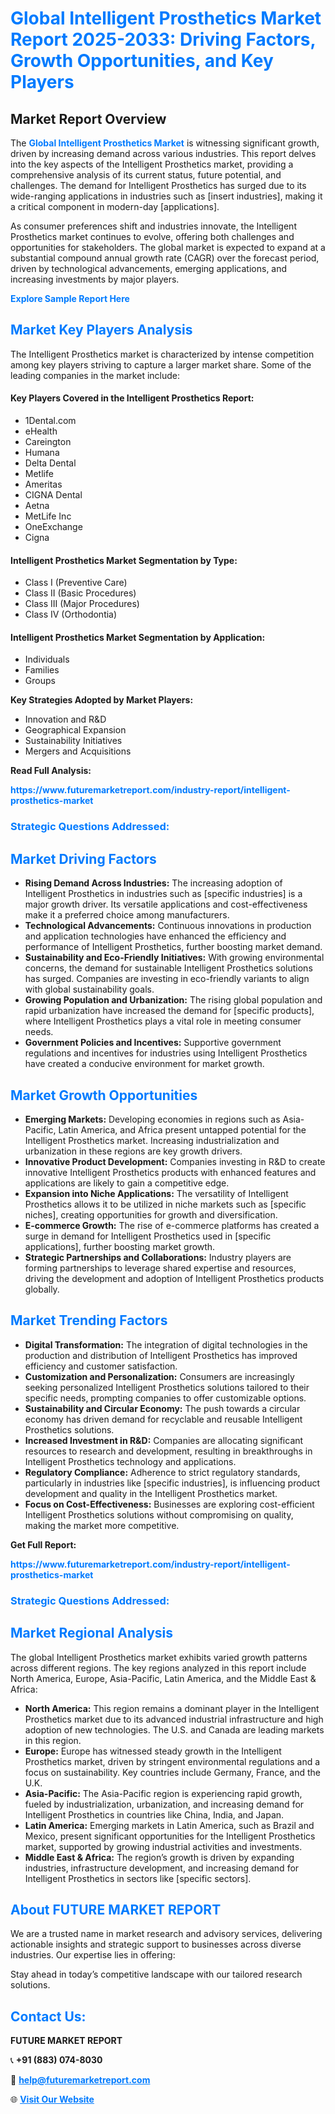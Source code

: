 <h1 style="color: #007BFF;">Global Intelligent Prosthetics Market Report 2025-2033: Driving Factors, Growth Opportunities, and Key Players</h1>

<section id="overview">
<h2>Market Report Overview</h2>
<p>The <a href="https://www.futuremarketreport.com/industry-report/intelligent-prosthetics-market" style="color: #007BFF; text-decoration: none;"><strong>Global Intelligent Prosthetics Market</strong></a> is witnessing significant growth, driven by increasing demand across various industries. This report delves into the key aspects of the Intelligent Prosthetics market, providing a comprehensive analysis of its current status, future potential, and challenges. The demand for Intelligent Prosthetics has surged due to its wide-ranging applications in industries such as [insert industries], making it a critical component in modern-day [applications].</p>
<p>As consumer preferences shift and industries innovate, the Intelligent Prosthetics market continues to evolve, offering both challenges and opportunities for stakeholders. The global market is expected to expand at a substantial compound annual growth rate (CAGR) over the forecast period, driven by technological advancements, emerging applications, and increasing investments by major players.</p>
</section>

<section id="overview">
<p><a href="https://www.futuremarketreport.com/request-sample/reportId=35082" style="color: #007BFF; text-decoration: none;"><strong>Explore Sample Report Here</strong></a></p>
</section>

<section id="key-players">
<h2 style="color: #007BFF;">Market Key Players Analysis</h2>
<p>The Intelligent Prosthetics market is characterized by intense competition among key players striving to capture a larger market share. Some of the leading companies in the market include:</p>
<h4>Key Players Covered in the Intelligent Prosthetics Report:</h4>
<ul><li>1Dental.com</li><li>eHealth</li><li>Careington</li><li>Humana</li><li>Delta Dental</li><li>Metlife</li><li>Ameritas</li><li>CIGNA Dental</li><li>Aetna</li><li>MetLife Inc</li><li>OneExchange</li><li>Cigna</li></ul>
<h4>Intelligent Prosthetics Market Segmentation by Type:</h4>
<ul><li>Class I (Preventive Care)</li><li>Class II (Basic Procedures)</li><li>Class III (Major Procedures)</li><li>Class IV (Orthodontia)</li></ul>

<h4>Intelligent Prosthetics Market Segmentation by Application:</h4>
<ul><li>Individuals</li><li>Families</li><li>Groups</li></ul>
<p><strong>Key Strategies Adopted by Market Players:</strong></p>
<ul>
<li>Innovation and R&D</li>
<li>Geographical Expansion</li>
<li>Sustainability Initiatives</li>
<li>Mergers and Acquisitions</li>
</ul>
</section>

<section>
<p><strong>Read Full Analysis: </strong></p><a href="https://www.futuremarketreport.com/industry-report/intelligent-prosthetics-market" style="color: #007BFF; text-decoration: none;"><strong>https://www.futuremarketreport.com/industry-report/intelligent-prosthetics-market</strong></a>
<h3 style="color: #007BFF;">Strategic Questions Addressed:</h3>
</section>

<section id="driving-factors">
<h2 style="color: #007BFF;">Market Driving Factors</h2>
<ul>
<li><strong>Rising Demand Across Industries:</strong> The increasing adoption of Intelligent Prosthetics in industries such as [specific industries] is a major growth driver. Its versatile applications and cost-effectiveness make it a preferred choice among manufacturers.</li>
<li><strong>Technological Advancements:</strong> Continuous innovations in production and application technologies have enhanced the efficiency and performance of Intelligent Prosthetics, further boosting market demand.</li>
<li><strong>Sustainability and Eco-Friendly Initiatives:</strong> With growing environmental concerns, the demand for sustainable Intelligent Prosthetics solutions has surged. Companies are investing in eco-friendly variants to align with global sustainability goals.</li>
<li><strong>Growing Population and Urbanization:</strong> The rising global population and rapid urbanization have increased the demand for [specific products], where Intelligent Prosthetics plays a vital role in meeting consumer needs.</li>
<li><strong>Government Policies and Incentives:</strong> Supportive government regulations and incentives for industries using Intelligent Prosthetics have created a conducive environment for market growth.</li>
</ul>
</section>

<section id="growth-opportunities">
<h2 style="color: #007BFF;">Market Growth Opportunities</h2>
<ul>
<li><strong>Emerging Markets:</strong> Developing economies in regions such as Asia-Pacific, Latin America, and Africa present untapped potential for the Intelligent Prosthetics market. Increasing industrialization and urbanization in these regions are key growth drivers.</li>
<li><strong>Innovative Product Development:</strong> Companies investing in R&D to create innovative Intelligent Prosthetics products with enhanced features and applications are likely to gain a competitive edge.</li>
<li><strong>Expansion into Niche Applications:</strong> The versatility of Intelligent Prosthetics allows it to be utilized in niche markets such as [specific niches], creating opportunities for growth and diversification.</li>
<li><strong>E-commerce Growth:</strong> The rise of e-commerce platforms has created a surge in demand for Intelligent Prosthetics used in [specific applications], further boosting market growth.</li>
<li><strong>Strategic Partnerships and Collaborations:</strong> Industry players are forming partnerships to leverage shared expertise and resources, driving the development and adoption of Intelligent Prosthetics products globally.</li>
</ul>
</section>

<section id="trending-factors">
<h2 style="color: #007BFF;">Market Trending Factors</h2>
<ul>
<li><strong>Digital Transformation:</strong> The integration of digital technologies in the production and distribution of Intelligent Prosthetics has improved efficiency and customer satisfaction.</li>
<li><strong>Customization and Personalization:</strong> Consumers are increasingly seeking personalized Intelligent Prosthetics solutions tailored to their specific needs, prompting companies to offer customizable options.</li>
<li><strong>Sustainability and Circular Economy:</strong> The push towards a circular economy has driven demand for recyclable and reusable Intelligent Prosthetics solutions.</li>
<li><strong>Increased Investment in R&D:</strong> Companies are allocating significant resources to research and development, resulting in breakthroughs in Intelligent Prosthetics technology and applications.</li>
<li><strong>Regulatory Compliance:</strong> Adherence to strict regulatory standards, particularly in industries like [specific industries], is influencing product development and quality in the Intelligent Prosthetics market.</li>
<li><strong>Focus on Cost-Effectiveness:</strong> Businesses are exploring cost-efficient Intelligent Prosthetics solutions without compromising on quality, making the market more competitive.</li>
</ul>
</section>

<section>
<p><strong>Get Full Report: </strong></p><a href="https://www.futuremarketreport.com/industry-report/intelligent-prosthetics-market" style="color: #007BFF; text-decoration: none;"><strong>https://www.futuremarketreport.com/industry-report/intelligent-prosthetics-market</strong></a>
<h3 style="color: #007BFF;">Strategic Questions Addressed:</h3>
</section>


<section id="regional-analysis">
<h2 style="color: #007BFF;">Market Regional Analysis</h2>
<p>The global Intelligent Prosthetics market exhibits varied growth patterns across different regions. The key regions analyzed in this report include North America, Europe, Asia-Pacific, Latin America, and the Middle East & Africa:</p>
<ul>
<li><strong>North America:</strong> This region remains a dominant player in the Intelligent Prosthetics market due to its advanced industrial infrastructure and high adoption of new technologies. The U.S. and Canada are leading markets in this region.</li>
<li><strong>Europe:</strong> Europe has witnessed steady growth in the Intelligent Prosthetics market, driven by stringent environmental regulations and a focus on sustainability. Key countries include Germany, France, and the U.K.</li>
<li><strong>Asia-Pacific:</strong> The Asia-Pacific region is experiencing rapid growth, fueled by industrialization, urbanization, and increasing demand for Intelligent Prosthetics in countries like China, India, and Japan.</li>
<li><strong>Latin America:</strong> Emerging markets in Latin America, such as Brazil and Mexico, present significant opportunities for the Intelligent Prosthetics market, supported by growing industrial activities and investments.</li>
<li><strong>Middle East & Africa:</strong> The region’s growth is driven by expanding industries, infrastructure development, and increasing demand for Intelligent Prosthetics in sectors like [specific sectors].</li>
</ul>
</section>

<footer>
<h2 style="color: #007BFF;">About FUTURE MARKET REPORT</h2>
<p>We are a trusted name in market research and advisory services, delivering actionable insights and strategic support to businesses across diverse industries. Our expertise lies in offering:</p>

<p>Stay ahead in today’s competitive landscape with our tailored research solutions.</p>

<h2 style="color: #007BFF;">Contact Us:</h2>
<p><strong>FUTURE MARKET REPORT</strong></p>
<p>📞 <strong>+91 (883) 074-8030</strong></p>
<p>📧 <strong><a href="mailto:help@futuremarketreport.com" style="color: #007BFF;">help@futuremarketreport.com</a></strong></p>
<p>🌐 <strong><a href="https://www.futuremarketreport.com/" style="color: #007BFF;">Visit Our Website</a></strong></p>
</footer>